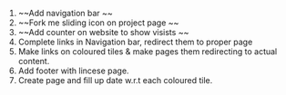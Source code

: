 
1. ~~Add navigation bar ~~
2. ~~Fork me sliding icon on project page ~~
3. ~~Add counter on website to show visists ~~
4. Complete links in Navigation bar, redirect them to proper page
5. Make links on coloured tiles & make pages them redirecting to actual content. 
6. Add footer with lincese page.
7. Create page and fill up date w.r.t each coloured tile.
